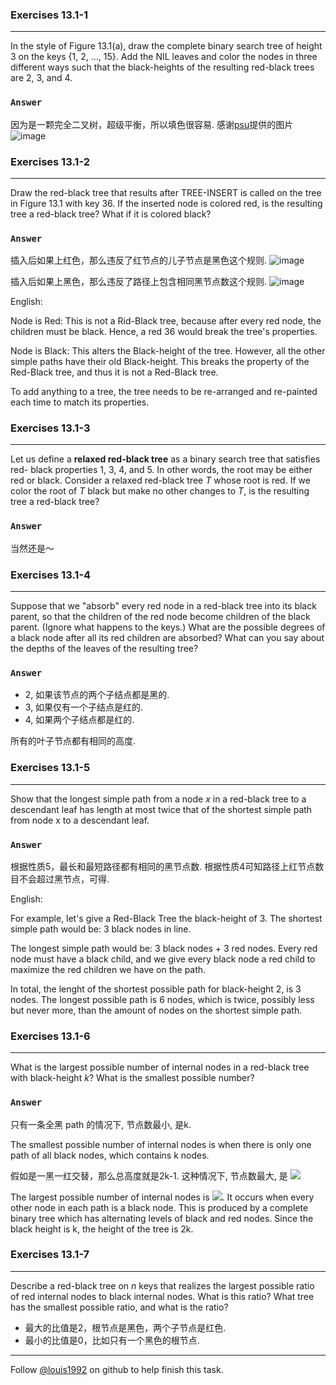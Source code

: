 ### Exercises 13.1-1
***
In the style of Figure 13.1(a), draw the complete binary search tree of height 3 on the keys {1, 2, ..., 15}. Add the NIL leaves and color the nodes in three different ways such that the black-heights of the resulting red-black trees are 2, 3, and 4.

### `Answer`
因为是一颗完全二叉树，超级平衡，所以填色很容易. 感谢[psu](http://test.scripts.psu.edu/users/d/j/djh300/cmpsc465/notes-4985903869437/solutions-to-some-homework-exercises-as-shared-with-students/3-solutions-clrs-13.pdf)提供的图片
![image](./repo/s1/1.png)


### Exercises 13.1-2
***
Draw the red-black tree that results after TREE-INSERT is called on the tree in Figure 13.1 with key 36. If the inserted node is colored red, is the resulting tree a red-black tree? What if it is colored black?

### `Answer`
插入后如果上红色，那么违反了红节点的儿子节点是黑色这个规则.
![image](./repo/s1/2.png)

插入后如果上黑色，那么违反了路径上包含相同黑节点数这个规则.
![image](./repo/s1/3.png)

English:

Node is Red: This is not a Rid-Black tree, because after every red node, the children must be black. Hence, a red 36 would break the tree's properties.

Node is Black: This alters the Black-height of the tree. However, all the other simple paths have their old Black-height. This breaks the property of the Red-Black tree, and thus it is not a Red-Black tree.

To add anything to a tree, the tree needs to be re-arranged and re-painted each time to match its properties. 
### Exercises 13.1-3
***
Let us define a **relaxed red-black tree** as a binary search tree that satisfies red- black properties 1, 3, 4, and 5. In other words, the root may be either red or black. Consider a relaxed red-black tree *T* whose root is red. If we color the root of *T* black but make no other changes to *T*, is the resulting tree a red-black tree?

### `Answer`
当然还是～

### Exercises 13.1-4
***
Suppose that we "absorb" every red node in a red-black tree into its black parent, so that the children of the red node become children of the black parent. (Ignore what happens to the keys.) What are the possible degrees of a black node after all its red children are absorbed? What can you say about the depths of the leaves of the resulting tree?
### `Answer`
* 2, 如果该节点的两个子结点都是黑的.
* 3, 如果仅有一个子结点是红的.
* 4, 如果两个子结点都是红的.

所有的叶子节点都有相同的高度.

### Exercises 13.1-5
***
Show that the longest simple path from a node *x* in a red-black tree to a descendant leaf has
length at most twice that of the shortest simple path from node x to a descendant leaf.
### `Answer`
根据性质5，最长和最短路径都有相同的黑节点数. 根据性质4可知路径上红节点数目不会超过黑节点，可得.

English:

For example, let's give a Red-Black Tree the black-height of 3. 
The shortest simple path would be: 3 black nodes in line.

The longest simple path would be: 3 black nodes + 3 red nodes. Every red node must have a black child, and we give every black node a red child to maximize the red children we have on the path. 

In total, the lenght of the shortest possible path for black-height 2, is 3 nodes. The longest possible path is 6 nodes, which is twice, possibly less but never more, than the amount of nodes on the shortest simple path.

### Exercises 13.1-6
***
What is the largest possible number of internal nodes in a red-black tree with black-height *k*? What is the smallest possible number?

### `Answer`

只有一条全黑 path 的情况下, 节点数最小, 是k.

The smallest possible number of internal nodes is when there is only one path of all black nodes, which contains k nodes.

假如是一黑一红交替，那么总高度就是2k-1. 这种情况下, 节点数最大, 是 ![](http://latex.codecogs.com/gif.latex?2^{2k}-1)

The largest possible number of internal nodes is ![](http://latex.codecogs.com/gif.latex?2^{2k}-1). It occurs when every other node in each path is a black node. This is produced by a complete binary tree which has alternating levels of black and red nodes. Since the black height is k, the height of the tree is 2k.

### Exercises 13.1-7
***
Describe a red-black tree on *n* keys that realizes the largest possible ratio of red internal nodes to black internal nodes. What is this ratio? What tree has the smallest possible ratio, and what is the ratio?

* 最大的比值是2，根节点是黑色，两个子节点是红色.
* 最小的比值是0，比如只有一个黑色的根节点.

***
Follow [@louis1992](https://github.com/gzc) on github to help finish this task.
